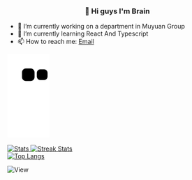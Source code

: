 <div align=center>
<h3>🤪 Hi guys I'm Brain</h3>
</div>

- 🔭 I’m currently working on a department in Muyuan Group
- 🌱 I’m currently learning React And Typescript
- 📫 How to reach me: [Email](827421256@qq.com)

![snake gif](https://raw.githubusercontent.com/Brain777777/Brain777777/output/github-contribution-grid-snake.svg)

<div>
  <a href="https://github.com/anuraghazra/github-readme-stats">
    <img width="49%" alt="Stats" src="https://github-readme-stats.vercel.app/api?username=Brain777777&show_icons=true&theme=radical&hide_border=true&custom_title=GitHub+Stats"/>
  </a>
   <a href="https://github.com/anuraghazra/github-readme-stats">
    <img width="49%" alt="Streak Stats" src="https://github-readme-stats.vercel.app/api?user=Brain777777&theme=radical&hide_border=true"/>
  </a>
</div>

<div>
  <a href="https://github-readme-streak-stats.herokuapp.com">
    <img width="49%" alt="Top Langs" src="https://github-readme-stats.vercel.app/api/top-langs/?username=Brain777777&theme=radical&hide_border=true"/>
  </a>
</div>

![View](https://count.getloli.com/get/@Brain777777.github.readme)

